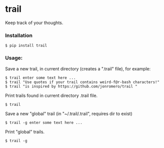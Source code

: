 # trail

Keep track of your thoughts. 

### Installation

```
$ pip install trail
```

### Usage:

Save a new trail, in current directory (creates a ".trail" file), for example:
```
$ trail enter some text here ...
$ trail "Use quotes if your trail contains weird-f@r-bash characters!"
$ trail "is inspired by https://github.com/jonromero/trail "
```

Print trails found in current directory .trail file.
```
$ trail
```

Save a new "global" trail (in "~/.trail/.trail", requires dir to exist)
```
$ trail -g enter some text here ...
```

Print "global" trails.
```
$ trail -g
```
